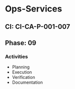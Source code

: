 # Ops-Services

## CI: CI-CA-P-001-007
## Phase: 09

### Activities
- Planning
- Execution
- Verification
- Documentation
